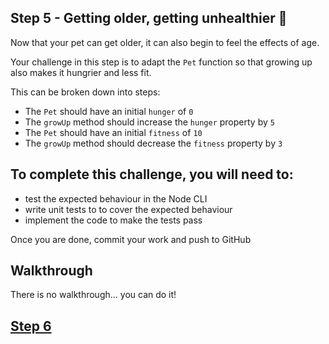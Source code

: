 ## Step 5 - Getting older, getting unhealthier :older_man:

Now that your pet can get older, it can also begin to feel the effects of age.

Your challenge in this step is to adapt the `Pet` function so that growing up also makes it hungrier and less fit.

This can be broken down into steps:

- The `Pet` should have an initial `hunger` of `0`
- The `growUp` method should increase the `hunger` property by `5`
- The `Pet` should have an initial `fitness` of `10`
- The `growUp` method should decrease the `fitness` property by `3`

##  To complete this challenge, you will need to:
- test the expected behaviour in the Node CLI
- write unit tests to to cover the expected behaviour
- implement the code to make the tests pass

Once you are done, commit your work and push to GitHub

## Walkthrough

There is no walkthrough... you can do it!

## [Step 6](step6.md)
